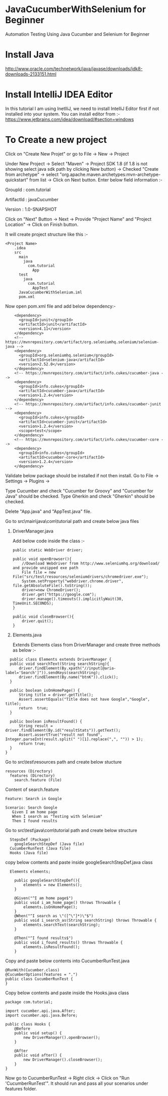 # JavaCucumberWithSelenium for Beginner
Automation Testing Using Java Cucumber and Selenium for Beginner

# Install Java
http://www.oracle.com/technetwork/java/javase/downloads/jdk8-downloads-2133151.html

# Install IntelliJ IDEA Editor 
In this tutorial I am using InetlliJ, we need to install IntelliJ Editor first if not installed into your system. You can install editor from :-
https://www.jetbrains.com/idea/download/#section=windows

# To Create a new project
Click on "Create New Projet" or go to File -> New -> Project

Under New Project -> Select "Maven" -> Project SDK 1.8 (if 1.8 is not showing select java sdk path by clicking New button) -> 
Checked "Create from archetype" -> select "org.apache.maven.archetypes:mvn-archetype-quickstart" from list -> Click on Next button. 
Enter below field information :-

GroupId : com.tutorial

ArtifactId : javaCucumber

Version : 1.0-SNAPSHOT


Click on "Next" Button -> Next -> Provide "Project Name" and "Project Location" -> Click on Finish button.

It will create project structure like this :-
```
<Project Name>
    .idea
    src
      main
        java  
          com.tutorial
            App
      test
        java
          com.tutorial
            AppTest
      JavaCucumberWithSelenium.iml
      pom.xml
```
Now open pom.xml file and add below dependency:-
```
    <dependency>
      <groupId>junit</groupId>
      <artifactId>junit</artifactId>
      <version>4.11</version>
    </dependency>
    <!-- https://mvnrepository.com/artifact/org.seleniumhq.selenium/selenium-java -->
    <dependency>
      <groupId>org.seleniumhq.selenium</groupId>
      <artifactId>selenium-java</artifactId>
      <version>2.52.0</version>
    </dependency>
    <!-- https://mvnrepository.com/artifact/info.cukes/cucumber-java -->
    <dependency>
      <groupId>info.cukes</groupId>
      <artifactId>cucumber-java</artifactId>
      <version>1.2.4</version>
    </dependency>
    <!-- https://mvnrepository.com/artifact/info.cukes/cucumber-junit -->
    <dependency>
      <groupId>info.cukes</groupId>
      <artifactId>cucumber-junit</artifactId>
      <version>1.2.4</version>
      <scope>test</scope>
    </dependency>
    <!-- https://mvnrepository.com/artifact/info.cukes/cucumber-core -->
    <dependency>
      <groupId>info.cukes</groupId>
      <artifactId>cucumber-core</artifactId>
      <version>1.2.4</version>
    </dependency>
```

Validate below package should be installed if not then install.
Go to File -> Settings -> Plugins ->

Type Cucumber and check "Cucumber for Groovy" and "Cucumber for Java" should be checked.
Type Gherkin and check "Gherkin" should be checked.

Delete "App.java" and "AppTest.java" file.

Go to src\main\java\com\tutorial path and create below java files
 1. DriverManager.java
 
    Add below code inside the class :-
    ```
    public static WebDriver driver;

    public void openBrowser(){
        //Download Webdriver from http://www.seleniumhq.org/download/ and provide unzipped exe path
        File file = new File("src/test/resources/seleniumdrivers/chromedriver.exe");
        System.setProperty("webdriver.chrome.driver", file.getAbsoluteFile().toString());
        driver=new ChromeDriver();
        driver.get("https://google.com");
        driver.manage().timeouts().implicitlyWait(30, TimeUnit.SECONDS);
    }

    public void closeBrowser(){
        driver.quit();
    }
    ```
    
 2. Elements.java
 
    Extends Elements class from DriverManager and create three methods as below  :-
    
  ```
    public class Elements extends DriverManager {
    public void searchText(String searchString){
        driver.findElement(By.xpath("//input[@aria-label='Search']")).sendKeys(searchString);
        driver.findElement(By.name("btnK")).click();
    }

    public boolean isOnHomePage() {
        String title = driver.getTitle();
        Assert.assertEquals("Title does not have Google","Google", title);
        return  true;
    }

    public boolean isResultFound() {
        String result = driver.findElement(By.id("resultStats")).getText();
        Assert.assertTrue("result not found", Integer.parseInt(result.split(" ")[1].replace(",", "")) > 1);
        return true;
    }
  }
  ```
    
Go to src\test\resources path and create below stucture

```
resources (Directory)
  features (Directory)
    search.feature (File)
```

Content of search.feature
```
Feature: Search in Google

Scenario: Search Google
   Given I am home page
   When I search as "Testing with Selenium"
   Then I found results

```

Go to src\test\java\com\tutorial path and create below structure
```
  StepsDef (Package)
    googleSearchStepDef (Java file)
  CucumberRunTest (Java file)
  Hooks (Java file)
```

copy below contents and paste inside googleSearchStepDef.java class
```
  Elements elements;

    public googleSearchStepDef(){
        elements = new Elements();
    }

    @Given("^I am home page$")
    public void i_am_home_page() throws Throwable {
        elements.isOnHomePage();
    }
    @When("^I search as \"([^\"]*)\"$")
    public void i_search_as(String searchString) throws Throwable {
        elements.searchText(searchString);
    }

    @Then("^I found results$")
    public void i_found_results() throws Throwable {
        elements.isResultFound();
    }
```

Copy and paste below contents into CucumberRunTest.java
```
@RunWith(Cucumber.class)
@CucumberOptions(features = ".")
public class CucumberRunTest {
}

```

Copy below contents and paste inside the Hooks.java class
```
package com.tutorial;

import cucumber.api.java.After;
import cucumber.api.java.Before;

public class Hooks {
    @Before
    public void setup() {
        new DriverManager().openBrowser();
    }

    @After
    public void after() {
        new DriverManager().closeBrowser();
    }
}

```

Now go to CucumberRunTest -> Right click -> Click on "Run 'CucumberRunTest'". It should run and pass all your scenarios under features folder.  


